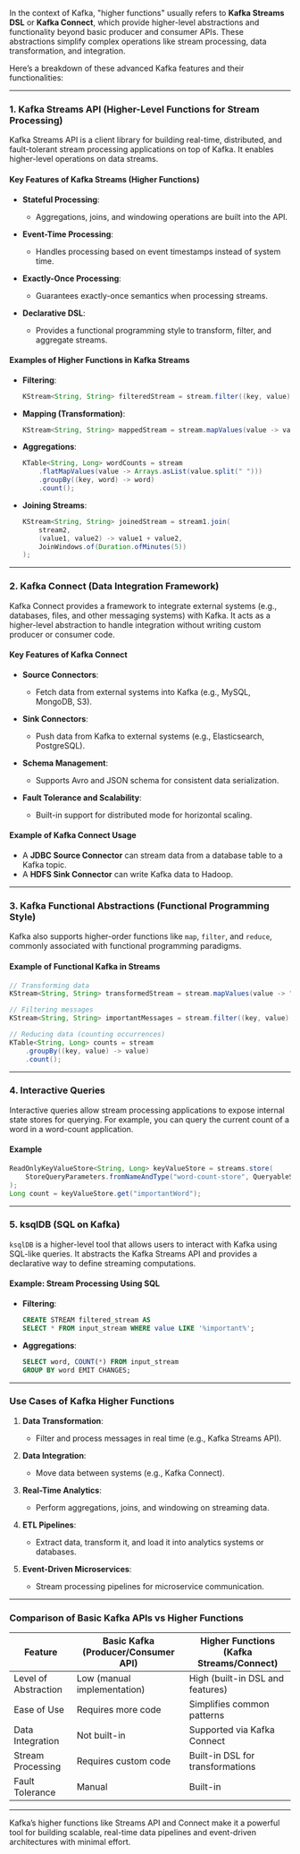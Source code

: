 In the context of Kafka, "higher functions" usually refers to **Kafka Streams DSL** or **Kafka Connect**, which provide higher-level abstractions and functionality beyond basic producer and consumer APIs. These abstractions simplify complex operations like stream processing, data transformation, and integration.

Here’s a breakdown of these advanced Kafka features and their functionalities:

---

### **1. Kafka Streams API (Higher-Level Functions for Stream Processing)**

Kafka Streams API is a client library for building real-time, distributed, and fault-tolerant stream processing applications on top of Kafka. It enables higher-level operations on data streams.

#### **Key Features of Kafka Streams (Higher Functions)**

- **Stateful Processing**:
    - Aggregations, joins, and windowing operations are built into the API.

- **Event-Time Processing**:
    - Handles processing based on event timestamps instead of system time.

- **Exactly-Once Processing**:
    - Guarantees exactly-once semantics when processing streams.

- **Declarative DSL**:
    - Provides a functional programming style to transform, filter, and aggregate streams.

#### **Examples of Higher Functions in Kafka Streams**

- **Filtering**:
  ```java
  KStream<String, String> filteredStream = stream.filter((key, value) -> value.contains("important"));
  ```

- **Mapping (Transformation)**:
  ```java
  KStream<String, String> mappedStream = stream.mapValues(value -> value.toUpperCase());
  ```

- **Aggregations**:
  ```java
  KTable<String, Long> wordCounts = stream
      .flatMapValues(value -> Arrays.asList(value.split(" ")))
      .groupBy((key, word) -> word)
      .count();
  ```

- **Joining Streams**:
  ```java
  KStream<String, String> joinedStream = stream1.join(
      stream2,
      (value1, value2) -> value1 + value2,
      JoinWindows.of(Duration.ofMinutes(5))
  );
  ```

---

### **2. Kafka Connect (Data Integration Framework)**

Kafka Connect provides a framework to integrate external systems (e.g., databases, files, and other messaging systems) with Kafka. It acts as a higher-level abstraction to handle integration without writing custom producer or consumer code.

#### **Key Features of Kafka Connect**

- **Source Connectors**:
    - Fetch data from external systems into Kafka (e.g., MySQL, MongoDB, S3).

- **Sink Connectors**:
    - Push data from Kafka to external systems (e.g., Elasticsearch, PostgreSQL).

- **Schema Management**:
    - Supports Avro and JSON schema for consistent data serialization.

- **Fault Tolerance and Scalability**:
    - Built-in support for distributed mode for horizontal scaling.

#### **Example of Kafka Connect Usage**

- A **JDBC Source Connector** can stream data from a database table to a Kafka topic.
- A **HDFS Sink Connector** can write Kafka data to Hadoop.

---

### **3. Kafka Functional Abstractions (Functional Programming Style)**

Kafka also supports higher-order functions like `map`, `filter`, and `reduce`, commonly associated with functional programming paradigms.

#### **Example of Functional Kafka in Streams**

```java
// Transforming data
KStream<String, String> transformedStream = stream.mapValues(value -> "Processed: " + value);

// Filtering messages
KStream<String, String> importantMessages = stream.filter((key, value) -> value.contains("Important"));

// Reducing data (counting occurrences)
KTable<String, Long> counts = stream
    .groupBy((key, value) -> value)
    .count();
```

---

### **4. Interactive Queries**

Interactive queries allow stream processing applications to expose internal state stores for querying. For example, you can query the current count of a word in a word-count application.

#### **Example**

```java
ReadOnlyKeyValueStore<String, Long> keyValueStore = streams.store(
    StoreQueryParameters.fromNameAndType("word-count-store", QueryableStoreTypes.keyValueStore())
);
Long count = keyValueStore.get("importantWord");
```

---

### **5. ksqlDB (SQL on Kafka)**

`ksqlDB` is a higher-level tool that allows users to interact with Kafka using SQL-like queries. It abstracts the Kafka Streams API and provides a declarative way to define streaming computations.

#### **Example: Stream Processing Using SQL**

- **Filtering**:
  ```sql
  CREATE STREAM filtered_stream AS
  SELECT * FROM input_stream WHERE value LIKE '%important%';
  ```

- **Aggregations**:
  ```sql
  SELECT word, COUNT(*) FROM input_stream
  GROUP BY word EMIT CHANGES;
  ```

---

### **Use Cases of Kafka Higher Functions**

1. **Data Transformation**:
    - Filter and process messages in real time (e.g., Kafka Streams API).

2. **Data Integration**:
    - Move data between systems (e.g., Kafka Connect).

3. **Real-Time Analytics**:
    - Perform aggregations, joins, and windowing on streaming data.

4. **ETL Pipelines**:
    - Extract data, transform it, and load it into analytics systems or databases.

5. **Event-Driven Microservices**:
    - Stream processing pipelines for microservice communication.

---

### **Comparison of Basic Kafka APIs vs Higher Functions**

| Feature                | Basic Kafka (Producer/Consumer API) | Higher Functions (Kafka Streams/Connect) |
|------------------------|--------------------------------------|------------------------------------------|
| Level of Abstraction   | Low (manual implementation)         | High (built-in DSL and features)         |
| Ease of Use            | Requires more code                 | Simplifies common patterns               |
| Data Integration       | Not built-in                       | Supported via Kafka Connect              |
| Stream Processing      | Requires custom code               | Built-in DSL for transformations         |
| Fault Tolerance        | Manual                             | Built-in                                 |

---

Kafka’s higher functions like Streams API and Connect make it a powerful tool for building scalable, real-time data pipelines and event-driven architectures with minimal effort.